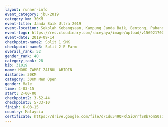 ```yaml
---
layout: runner-info 
event_category: jbu-2019 
category_km: 30KM 
event-title: Janda Baik Ultra 2019
event-location: Sekolah Kebangsaan, Kampung Janda Baik, Bentong, Pahang, Malaysia 
event-logo: https://res.cloudinary.com/raceyaya/image/upload/v1569217009/logo/janda-baik_vch1pc.jpg 
event-date: 2019-09-14 
checkpoint-name2: Split 1 SMK 
checkpoint-name3: Split 2 E Farm 
overall_rank: 52
gender_rank: 40
category_rank: 28
bib: 31019
name: MOHD ZAMRI ZAINUL ABIDIN
distance: 30KM
category: 30KM Men Open
gender: Male
time: 4-03-15
start: 2-00-00
checkpoint2: 3-52-44
checkpoint3: 5-33-10
finish: 6-03-15
country: Malaysia
certificate: https://drive.google.com/file/d/1du549QFRlSiQrrfS8b7omS0s1aHLdgHE/view?usp=sharing
---
```

